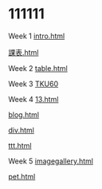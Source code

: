 # 111111
Week 1
[intro.html](http://127.0.0.1:2578/111111-master/1070911/w01/intro.html)

[課表.html](http://127.0.0.1:2578/111111-master/1070911/w01/123.html)

Week 2
[table.html](http://127.0.0.1:2578/111111-master/1070911/W02/table.html)

Week 3
[TKU60](http://127.0.0.1:2578/111111-master/1070911/w03/tku60.html)

Week 4
[13.html](http://127.0.0.1:2578/111111-master/1070911/w04/13.html)

[blog.html](http://127.0.0.1:2578/111111-master/1070911/w04/blog%281%29.html)

[div.html](http://127.0.0.1:2578/111111-master/1070911/w04/div.html)

[ttt.html](http://127.0.0.1:2578/111111-master/1070911/w04/ttt.html)

Week 5
[imagegallery.html](http://127.0.0.1:2578/111111-master/1070911/w05/imagegallery/imagegallery.html)

[pet.html](http://127.0.0.1:2578/111111-master/1070911/w05/pet/index.html)
<!--stackedit_data:
eyJoaXN0b3J5IjpbLTE0OTczODQzMDNdfQ==
-->